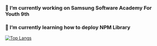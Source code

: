 ### 🔭 I’m currently working on Samsung Software Academy For Youth 9th
### 🌱 I’m currently learning how to deploy NPM Library

[![Top Langs](https://github-readme-stats.vercel.app/api/top-langs/?username=Jeongseulho&layout=compact)](https://github.com/delay-100/github-readme-stats)
